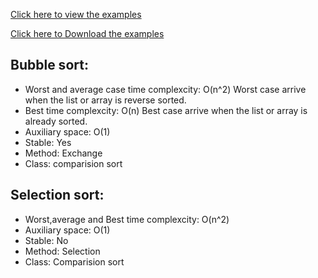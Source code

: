 [Click here to view the examples](https://github.com/gurusabarish/python-algorithms)

[Click here to Download the examples](https://github.com/gurusabarish/python-algorithms/archive/master.zip) 
## Bubble sort:

* Worst and average case time complexcity: O(n^2) Worst case arrive when the list or array is reverse sorted.
* Best time complexcity: O(n) Best case arrive when the list or array is already sorted.
* Auxiliary space: O(1)
* Stable: Yes
* Method: Exchange
* Class: comparision sort
## Selection sort:
* Worst,average and Best time complexcity: O(n^2)
* Auxiliary space: O(1)
* Stable: No
* Method: Selection
* Class: Comparision sort
